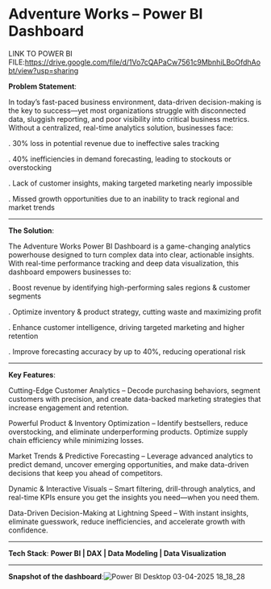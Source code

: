 #  Adventure Works – Power BI Dashboard
LINK TO POWER BI FILE:https://drive.google.com/file/d/1Vo7cQAPaCw7561c9MbnhiLBoOfdhAobt/view?usp=sharing


 **Problem Statement**:

In today’s fast-paced business environment, data-driven decision-making is the key to success—yet most organizations struggle with disconnected data, sluggish reporting, and poor visibility into critical business metrics. Without a centralized, real-time analytics solution, businesses face:

. 30% loss in potential revenue due to ineffective sales tracking

. 40% inefficiencies in demand forecasting, leading to stockouts or overstocking

. Lack of customer insights, making targeted marketing nearly impossible

. Missed growth opportunities due to an inability to track regional and market trends

-----
 **The Solution**:

The Adventure Works Power BI Dashboard is a game-changing analytics powerhouse designed to turn complex data into clear, actionable insights. With real-time performance tracking and deep data visualization, this dashboard empowers businesses to:

. Boost revenue by identifying high-performing sales regions & customer segments

. Optimize inventory & product strategy, cutting waste and maximizing profit

. Enhance customer intelligence, driving targeted marketing and higher retention

. Improve forecasting accuracy by up to 40%, reducing operational risk

----

 **Key Features**:


 Cutting-Edge Customer Analytics – Decode purchasing behaviors, segment customers with precision, and create data-backed marketing strategies that increase engagement and retention.


 Powerful Product & Inventory Optimization – Identify bestsellers, reduce overstocking, and eliminate underperforming products. Optimize supply chain efficiency while minimizing losses.


 Market Trends & Predictive Forecasting – Leverage advanced analytics to predict demand, uncover emerging opportunities, and make data-driven decisions that keep you ahead of competitors.


 Dynamic & Interactive Visuals – Smart filtering, drill-through analytics, and real-time KPIs ensure you get the insights you need—when you need them.


 Data-Driven Decision-Making at Lightning Speed – With instant insights, eliminate guesswork, reduce inefficiencies, and accelerate growth with confidence.

----


 **Tech Stack**:
**Power BI | DAX | Data Modeling | Data Visualization**

----


**Snapshot of the dashboard**:![Power BI Desktop 03-04-2025 18_18_28](https://github.com/user-attachments/assets/e6e00260-3de1-4ea3-833a-0d9326991896)



